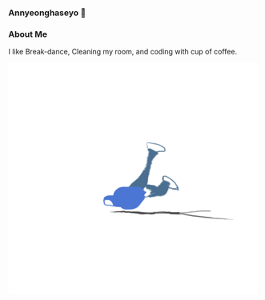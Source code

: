 ### Annyeonghaseyo 👋

### About Me

I like Break-dance, Cleaning my room, and coding with cup of coffee.

![windmill](./ballHoldingWidmill.gif)





